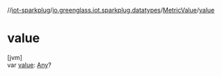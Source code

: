 //[iot-sparkplug](../../../index.md)/[io.greenglass.iot.sparkplug.datatypes](../index.md)/[MetricValue](index.md)/[value](value.md)

# value

[jvm]\
var [value](value.md): [Any](https://kotlinlang.org/api/latest/jvm/stdlib/kotlin/-any/index.html)?
